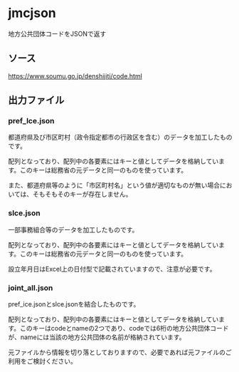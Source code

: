 # jmcjson
地方公共団体コードをJSONで返す

## ソース
https://www.soumu.go.jp/denshijiti/code.html

## 出力ファイル

### pref_lce.json
都道府県及び市区町村（政令指定都市の行政区を含む）のデータを加工したものです。

配列となっており、配列中の各要素にはキーと値としてデータを格納しています。このキーは総務省の元データと同一のものを使っています。

また、都道府県等のように「市区町村名」という値が適切なものが無い場合においては、そもそもそのキーが存在しません。

### slce.json
一部事務組合等のデータを加工したものです。

配列となっており、配列中の各要素にはキーと値としてデータを格納しています。このキーは総務省の元データと同一のものを使っています。

設立年月日はExcel上の日付型で記載されていますので、注意が必要です。

### joint_all.json
pref_ice.jsonとslce.jsonを結合したものです。

配列となっており、配列中の各要素にはキーと値としてデータを格納しています。このキーはcodeとnameの2つであり、codeでは6桁の地方公共団体コードが、nameには当該の地方公共団体の名前が格納されています。

元ファイルから情報を切り落としておりますので、必要であれば元ファイルのご利用をご検討ください。
